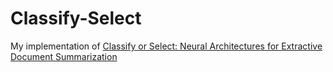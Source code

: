 # Classify-Select
My implementation of [Classify or Select: Neural Architectures for Extractive Document Summarization
](https://arxiv.org/abs/1611.04244)
